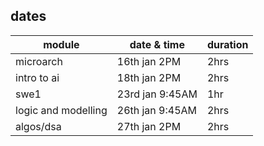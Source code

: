 ## dates
| module | date & time | duration |
| --- | --- | --- |
| microarch | 16th jan 2PM | 2hrs |
| intro to ai | 18th jan 2PM | 2hrs |
| swe1 | 23rd jan 9:45AM | 1hr |
| logic and modelling | 26th jan 9:45AM | 2hrs |
| algos/dsa | 27th jan 2PM | 2hrs |

